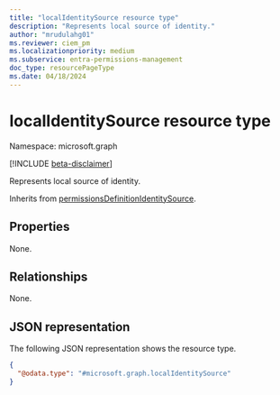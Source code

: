 ```yaml
---
title: "localIdentitySource resource type"
description: "Represents local source of identity."
author: "mrudulahg01"
ms.reviewer: ciem_pm
ms.localizationpriority: medium
ms.subservice: entra-permissions-management
doc_type: resourcePageType
ms.date: 04/18/2024
---
```


# localIdentitySource resource type

Namespace: microsoft.graph

[!INCLUDE [beta-disclaimer](../../includes/beta-disclaimer.md)]

Represents local source of identity.

Inherits from [permissionsDefinitionIdentitySource](../resources/permissionsdefinitionidentitysource.md).

## Properties
None.

## Relationships
None.

## JSON representation
The following JSON representation shows the resource type.
<!-- {
  "blockType": "resource",
  "@odata.type": "microsoft.graph.localIdentitySource"
}
-->
``` json
{
  "@odata.type": "#microsoft.graph.localIdentitySource"
}
```

